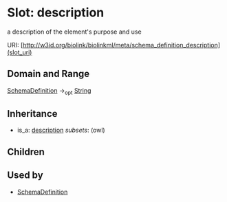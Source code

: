# Slot: description


a description of the element's purpose and use

URI: [http://w3id.org/biolink/biolinkml/meta/schema_definition_description](slot_uri)
## Domain and Range

[SchemaDefinition](SchemaDefinition.md) -><sub>opt</sub> [String](String.md)
## Inheritance

 *  is_a: [description](description.md) *subsets*: (owl)
## Children

## Used by

 * [SchemaDefinition](SchemaDefinition.md)
